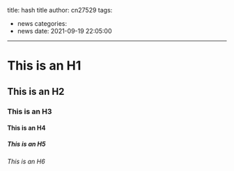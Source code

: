 title: hash title
author: cn27529
tags:
  - news
categories:
  - news
date: 2021-09-19 22:05:00
---
# This is an H1
## This is an H2
### This is an H3
#### This is an H4
##### This is an H5
###### This is an H6

